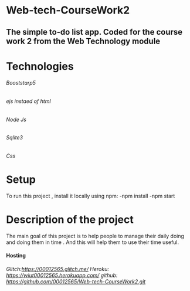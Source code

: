 # Web-tech-CourseWork2
## The simple to-do list app. Coded for the course work 2 from the Web Technology module
# Technologies
###### Booststarp5
###### ejs instaed of html
###### Node Js
###### Sqlite3
###### Css
# Setup
To run this project , install it locally using npm:
-npm install
-npm start
# Description of the project
The main goal of this project is to help people to manage their daily doing and doing them in time . And this will help them to use their time useful.

#### Hosting
###### Glitch:https://00012565.glitch.me/  Heroku: https://wiut00012565.herokuapp.com/ github: https://github.com/00012565/Web-tech-CourseWork2.git
